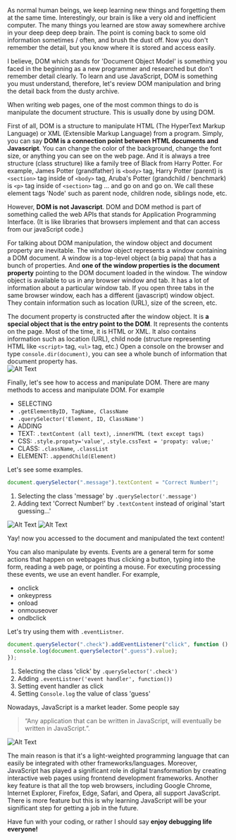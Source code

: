 As normal human beings, we keep learning new things and forgetting them at the same time. Interestingly, our brain is like a very old and inefficient computer. The many things you learned are stow away somewhere archive in your deep deep deep brain. The point is coming back to some old information sometimes / often, and brush the dust off. Now you don't remember the detail, but you know where it is stored and access easily.

I believe, DOM which stands for 'Document Object Model' is something you faced in the beginning as a new programmer and researched but don't remember detail clearly. To learn and use JavaScript, DOM is something you must understand, therefore, let's review DOM manipulation and bring the detail back from the dusty archive.

When writing web pages, one of the most common things to do is manipulate the document structure. This is usually done by using DOM.

First of all, DOM is a structure to manipulate HTML (The HyperText Markup Language) or XML (Extensible Markup Language) from a program. Simply, you can say __DOM is a connection point between HTML documents and Javascript__. You can change the color of the background, change the font size, or anything you can see on the web page. And it is always a tree structure (class structure) like a family tree of Black from Harry Potter. For example, James Potter (grandfather) is `<body>` tag, Harry Potter (parent) is `<section>` tag inside of `<body>` tag, Aruba's Potter (grandchild / benchmark) is `<p>` tag inside of `<section>` tag ... and go on and go on. We call these element tags 'Node' such as parent node, children node, siblings node, etc.

However, __DOM is not Javascript__. DOM and DOM method is part of something called the web APIs that stands for Application Programming Interface. (It is like libraries that browsers implement and that can access from our javaScript code.)

For talking about DOM manipulation, the window object and document property are inevitable. The window object represents a window containing a DOM document. A window is a top-level object (a big papa) that has a bunch of properties. And __one of the window properties is the document property__ pointing to the DOM document loaded in the window.
The window object is available to us in any browser window and tab. It has a lot of information about a particular window tab. If you open three tabs in the same browser window, each has a different (javascript) window object. They contain information such as location (URL), size of the screen, etc.

The document property is constructed after the window object. It is __a special object that is the entry point to the DOM__. It represents the contents on the page. Most of the time, it is HTML or XML. It also contains information such as location (URL), child node (structure representing HTML like `<script>` tag, `<ul>` tag, etc.) Open a console on the browser and type `console.dir(document)`, you can see a whole bunch of information that document property has.  
![Alt Text](https://dev-to-uploads.s3.amazonaws.com/uploads/articles/qu8w9oxoylcevjwtteq6.png)

Finally, let's see how to access and manipulate DOM. There are many methods to access and manipulate DOM. For example

- SELECTING
- `.getElementByID, TagName, ClassName`
- `.querySelector('Element, ID, ClassName')`
- ADDING
- TEXT: `.textContent (all text)`, `.innerHTML (text except tags)`
- CSS: `.style.propaty='value'`, `.style.cssText = 'propaty: value;'`
- CLASS: `.className`, `.classList`
- ELEMENT: `.appendChild(Element)`

Let's see some examples.

```javascript
document.querySelector(".message").textContent = "Correct Number!";
```

1. Selecting the class 'message' by `.querySelector('.message')`
2. Adding text 'Correct Number!' by `.textContent` instead of original 'start guessing...'

![Alt Text](https://dev-to-uploads.s3.amazonaws.com/uploads/articles/1nasxe0x882s070at85o.png)
![Alt Text](https://dev-to-uploads.s3.amazonaws.com/uploads/articles/7rnfa6vd8xxdr53qw6ft.png)

Yay! now you accessed to the document and manipulated the text content!

You can also manipulate by events. Events are a general term for some actions that happen on webpages thus clicking a button, typing into the form, reading a web page, or pointing a mouse. For executing processing these events, we use an event handler. For example,

- onclick
- onkeypress
- onload
- onmouseover
- ondbclick

Let's try using them with `.eventListner`.

```javascript
document.querySelector(".check").addEventListener("click", function () {
  console.log(document.querySelector(".guess").value);
});
```

1. Selecting the class 'click' by `.querySelector('.check')`
2. Adding `.eventListner('event handler', function())`
3. Setting event handler as click
4. Setting `Console.log` the value of class 'guess'

Nowadays, JavaScript is a market leader. Some people say

> “Any application that can be written in JavaScript, will eventually be written in JavaScript.”.

![Alt Text](https://dev-to-uploads.s3.amazonaws.com/uploads/articles/bougo5fe3bl3tqr7ko60.png)

The main reason is that it's a light-weighted programming language that can easily be integrated with other frameworks/languages. Moreover, JavaScript has played a significant role in digital transformation by creating interactive web pages using frontend development frameworks. Another key feature is that all the top web browsers, including Google Chrome, Internet Explorer, Firefox, Edge, Safari, and Opera, all support JavaScript. There is more feature but this is why learning JavaScript will be your significant step for getting a job in the future.

Have fun with your coding, or rather I should say __enjoy debugging life everyone!__
